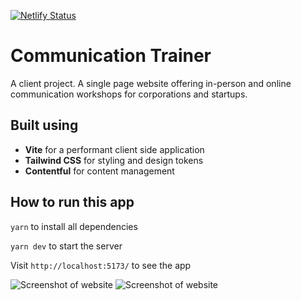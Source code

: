 [![Netlify Status](https://api.netlify.com/api/v1/badges/1caece81-d511-499f-9693-d2033c10ff26/deploy-status)](https://app.netlify.com/sites/haneenkhan/deploys)

# Communication Trainer

A client project. A single page website offering in-person and online communication workshops for corporations and startups.

## Built using

- **Vite** for a performant client side application
- **Tailwind CSS** for styling and design tokens
- **Contentful** for content management

## How to run this app

`yarn` to install all dependencies

`yarn dev` to start the server

Visit `http://localhost:5173/` to see the app

![Screenshot of website](/screenshot1.png)
![Screenshot of website](/screenshot3.png)
